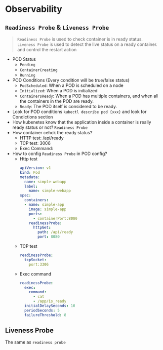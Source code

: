 # Observability
## `Readiness Probe` & `Liveness Probe`
> `Readiness Probe` is used to check container is in ready status. `Liveness Probe` is used to detect the live status on a ready container. and control the restart action
* POD Status
  * `Pending`
  * `ContainerCreating`
  * `Running`
* POD Conditions (Every condition will be true/false status)
  * `PodScheduled`: When a POD is scheduled on a node
  * `Initialized`: When a POD is initialized
  * `ContainersReady`: When a POD has multiple containers, and when all the containers in the POD are ready.
  * `Ready`: The POD itself is considered to be ready.
* Look for POD conditions
  `kubectl describe pod {xxx}` and look for Condictions section
* How kubenetes know that the application inside a container is really ready status or not? `Readiness Probe`
* How container cehck the ready status?
  * HTTP test: /api/ready
  * TCP test: 3006
  * Exec Command:
* How to config `Readiness Probe` in POD config?
  * Http test
    ``` yaml
    apiVersion: v1
    kind: Pod
    metadata:
      name: simple-webapp
      label:
        name: simple-webapp
    spec:
      containers:
      - name: simple-app
        image: simple-app
        ports:
          - containerPort:8080
        readinessProbe:
          httpGet:
            path: /api/ready
            port: 8080
    ```
  * TCP test
    ``` yaml
    readinessProbe:
      tcpSocket:
        port:3306
    ```
  * Exec command
    ``` yaml
    readinessProbe:
      exec:
        command:
          - cat
          - /app/is_ready
      initialDelaySeconds: 10
      periodSeconds: 5
      failureThreshold: 8
    ```
 ## Liveness Probe
 The same as `readiness probe`
